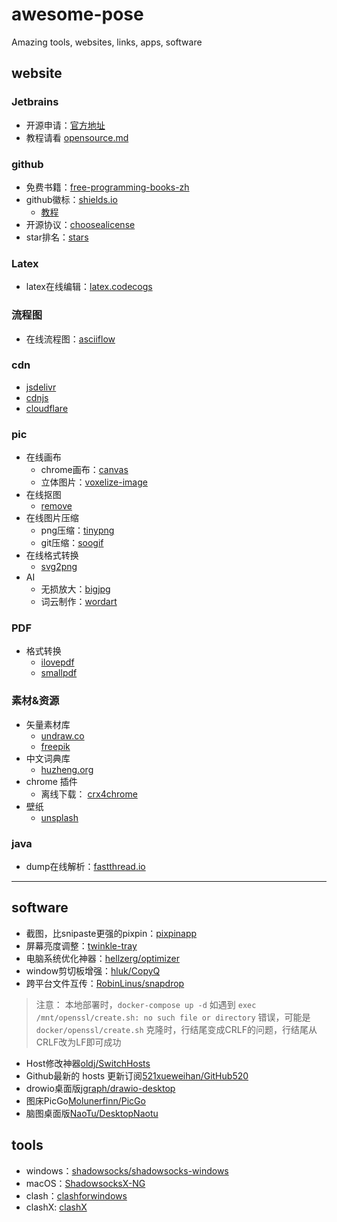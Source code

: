 # awesome-pose
Amazing tools, websites, links, apps, software

## website

### Jetbrains

- 开源申请：[官方地址](https://www.jetbrains.com/shop/eform/opensource?product=ALL) 
- 教程请看 [opensource.md](jetbrains/opensource.md)

### github

- 免费书籍：[free-programming-books-zh](https://github.com/EbookFoundation/free-programming-books/blob/main/books/free-programming-books-zh.md)
- github徽标：[shields.io](https://shields.io/)
  - [教程](https://juejin.cn/post/6844903476498022414)
- 开源协议：[choosealicense](https://choosealicense.com/)
- star排名：[stars](https://github.com/search?q=stars:%3E1&s=stars&type=Repositories) 

### Latex

- latex在线编辑：[latex.codecogs](https://latex.codecogs.com/)

### 流程图

- 在线流程图：[asciiflow](https://asciiflow.com/#/)


### cdn

- [jsdelivr](https://www.jsdelivr.com/)
- [cdnjs](https://cdnjs.com/)
- [cloudflare](https://www.cloudflare.com/zh-cn/)

### pic

- 在线画布
  - chrome画布：[canvas](https://canvas.apps.chrome/)
  - 立体图片：[voxelize-image](https://pissang.github.io/voxelize-image/)
- 在线抠图
  - [remove](https://www.remove.bg/zh)
- 在线图片压缩
  - png压缩：[tinypng](https://tinypng.com/)
  - git压缩：[soogif](https://www.soogif.com/compress)
- 在线格式转换
  - [svg2png](https://svgtopng.com/zh/)
- AI
  - 无损放大：[bigjpg](https://bigjpg.com/zh)
  - 词云制作：[wordart](http://www.wordart.cc/)

### PDF

- 格式转换
  - [ilovepdf](https://www.ilovepdf.com/)
  - [smallpdf](https://smallpdf.com/)

### 素材&资源

- 矢量素材库
  - [undraw.co](https://undraw.co/)
  - [freepik](https://www.freepik.com)
- 中文词典库
  - [huzheng.org](http://download.huzheng.org/zh_CN/)
- chrome 插件
  - 离线下载： [crx4chrome](https://www.crx4chrome.com/)
- 壁纸
  - [unsplash](https://unsplash.com/wallpapers/desktop)

### java

- dump在线解析：[fastthread.io](https://fastthread.io/)
---

## software

- 截图，比snipaste更强的pixpin：[pixpinapp](https://pixpinapp.com/)
- 屏幕亮度调整：[twinkle-tray](https://github.com/xanderfrangos/twinkle-tray)
- 电脑系统优化神器：[hellzerg/optimizer](https://github.com/hellzerg/optimizer)
- window剪切板增强：[hluk/CopyQ](https://github.com/hluk/CopyQ)
- 跨平台文件互传：[RobinLinus/snapdrop](https://github.com/RobinLinus/snapdrop)
> 注意： 本地部署时，`docker-compose up -d` 如遇到 `exec /mnt/openssl/create.sh: no such file or directory` 错误，可能是`docker/openssl/create.sh` 克隆时，行结尾变成CRLF的问题，行结尾从CRLF改为LF即可成功
- Host修改神器[oldj/SwitchHosts](https://github.com/oldj/SwitchHosts)
- Github最新的 hosts 更新订阅[521xueweihan/GitHub520](https://github.com/521xueweihan/GitHub520)
- drowio桌面版[jgraph/drawio-desktop](https://github.com/jgraph/drawio-desktop)
- 图床PicGo[Molunerfinn/PicGo](https://github.com/Molunerfinn/PicGo)
- 脑图桌面版[NaoTu/DesktopNaotu](https://github.com/NaoTu/DesktopNaotu)

## tools

- windows：[shadowsocks/shadowsocks-windows](https://github.com/shadowsocks/shadowsocks-windows)
- macOS：[ShadowsocksX-NG](https://github.com/shadowsocks/ShadowsocksX-NG)
- clash：[clashforwindows](https://www.clashforwindows.net/)
- clashX: [clashX](https://clashx.org/clashx-download/)